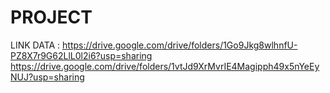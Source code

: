 # PROJECT
LINK DATA : https://drive.google.com/drive/folders/1Go9Jkg8wlhnfU-PZ8X7r9G62LlL0l2i6?usp=sharing
            https://drive.google.com/drive/folders/1vtJd9XrMvrIE4Magipph49x5nYeEyNUJ?usp=sharing
